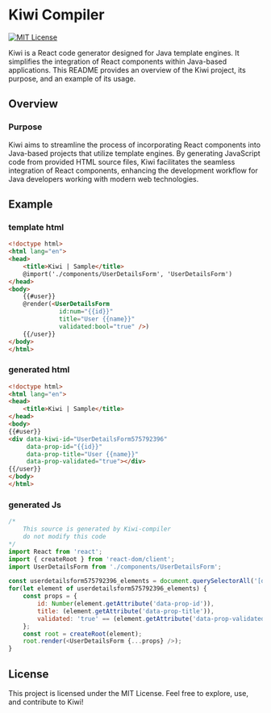 
# Kiwi Compiler
[![MIT License](https://img.shields.io/badge/License-MIT-green.svg)](https://choosealicense.com/licenses/mit/)

Kiwi is a React code generator designed for Java template engines. It simplifies the integration of React components within Java-based applications. This README provides an overview of the Kiwi project, its purpose, and an example of its usage.

## Overview

### Purpose

Kiwi aims to streamline the process of incorporating React components into Java-based projects that utilize template engines. By generating JavaScript code from provided HTML source files, Kiwi facilitates the seamless integration of React components, enhancing the development workflow for Java developers working with modern web technologies.

## Example


### template html
```html
<!doctype html>
<html lang="en">
<head>
    <title>Kiwi | Sample</title>
    @import('./components/UserDetailsForm', 'UserDetailsForm')
</head>
<body>
    {{#user}}
    @render(<UserDetailsForm 
              id:num="{{id}}" 
              title="User {{name}}" 
              validated:bool="true" />)
    {{/user}}
</body>
</html>
```


### generated html
```html
<!doctype html>
<html lang="en">
<head>
    <title>Kiwi | Sample</title>
</head>
<body>
{{#user}}
<div data-kiwi-id="UserDetailsForm575792396" 
     data-prop-id="{{id}}" 
     data-prop-title="User {{name}}" 
     data-prop-validated="true"></div>
{{/user}}
</body>
</html>
```


### generated Js
```js
/*
    This source is generated by Kiwi-compiler
    do not modify this code
*/
import React from 'react';
import { createRoot } from 'react-dom/client';
import UserDetailsForm from './components/UserDetailsForm';

const userdetailsform575792396_elements = document.querySelectorAll('[data-kiwi-id="UserDetailsForm575792396"]');
for(let element of userdetailsform575792396_elements) {
	const props = {
		id: Number(element.getAttribute('data-prop-id')),
		title: (element.getAttribute('data-prop-title')),
		validated: 'true' == (element.getAttribute('data-prop-validated')),
	};
	const root = createRoot(element);
	root.render(<UserDetailsForm {...props} />);
}
```


## License

This project is licensed under the MIT License. Feel free to explore, use, and contribute to Kiwi!

